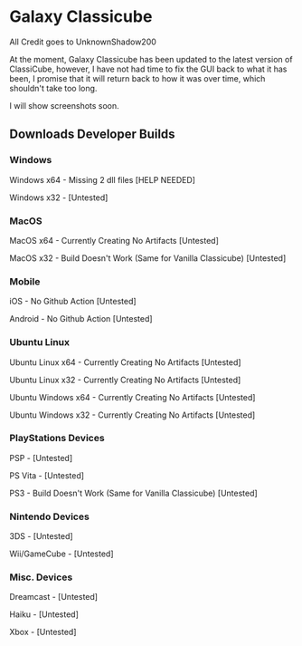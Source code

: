 # Galaxy Classicube
All Credit goes to UnknownShadow200

At the moment, Galaxy Classicube has been updated to the latest version of ClassiCube, however, I have not had time to fix the GUI back to what it has been, I promise that it will return back to how it was over time, which shouldn't take too long.

I will show screenshots soon.

## Downloads Developer Builds

### Windows
Windows x64 - Missing 2 dll files [HELP NEEDED]

Windows x32 - [Untested]

### MacOS
MacOS x64 - Currently Creating No Artifacts [Untested]

MacOS x32 - Build Doesn't Work (Same for Vanilla Classicube) [Untested]

### Mobile
iOS - No Github Action [Untested]

Android - No Github Action [Untested]

### Ubuntu Linux
Ubuntu Linux x64 - Currently Creating No Artifacts [Untested]

Ubuntu Linux x32 - Currently Creating No Artifacts [Untested]

Ubuntu Windows x64 - Currently Creating No Artifacts [Untested]

Ubuntu Windows x32 - Currently Creating No Artifacts [Untested]

### PlayStations Devices
PSP - [Untested]

PS Vita - [Untested]

PS3 - Build Doesn't Work (Same for Vanilla Classicube) [Untested]

### Nintendo Devices
3DS - [Untested]

Wii/GameCube - [Untested]

### Misc. Devices
Dreamcast - [Untested]

Haiku - [Untested]

Xbox - [Untested]